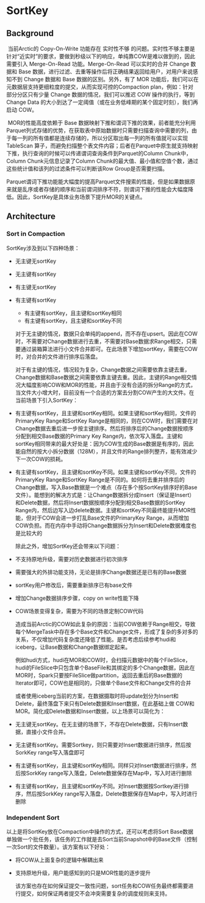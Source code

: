 # SortKey

## Background

​    当前Arctic的 Copy-On-Write 功能存在 实时性不够 的问题。实时性不够主要是针对“近实时”的要求，要做到秒级以下的响应，单纯靠COW是难以做到的，因此需要引入 Merge-On-Read 功能。Merge-On-Read 可以实时的合并 Change 数据和 Base 数据，进行过滤、去重等操作后将正确结果返回给用户，对用户来说感知不到 Change 数据和 Base 数据的区别。另外，有了 MOR 功能后，我们可以在元数据层支持更细粒度的提交，从而实现可控的Compaction plan，例如：针对部分分区只有少量 Change 数据的情况，我们可以推迟 COW 操作的执行，等到 Change Data 的大小到达了一定阈值（或在业务低峰期的某个固定时刻），我们再启动 COW。

​    MOR的性能高度依赖于 Base 数据映射下推和谓词下推的效果，前者能充分利用Parquet列式存储的优势，在获取表中原始数据时只需要扫描查询中需要的列，由于每一列的所有值都是连续存储的，所以分区取出每一列的所有值就可以实现 TableScan 算子，而避免扫描整个表文件内容；后者在Parquet中原生就支持映射下推，执行查询的时候可以传递谓词查询条件到Parquet的Column Chunk中，Column Chunk元信息记录了Column Chunk的最大值、最小值和空值个数，通过这些统计值和该列的过滤条件可以判断该Row Group是否需要扫描。

​    Parquet谓词下推功能能大幅度的提高Parquet文件搜索的性能，但是如果数据原来就是乱序或者存储的顺序和当前谓词排序不符，则谓词下推的性能会大幅度降低。因此，SortKey是具体业务场景下提升MOR的关键点。

## Architecture

### Sort in Compaction

   SortKey涉及到以下四种场景：

- 无主键无sortKey
- 无主键有sortKey
- 有主键无sortKey
- 有主键有sortKey
  - 有主键有sortKey，且主键和sortKey相同
  - 有主键有sortKey，且主键和sortKey不同

  对于无主键的情况，数据只会单纯的append，而不存在upsert。因此在COW时，不需要对Change数据进行去重，不需要对Base数据求Range相交，只需要通过装箱算法进行小文件合并即可。在此场景下增加sortKey，需要在COW时，对合并的文件进行排序后落盘。

  对于有主键的情况，情况较为复杂，Change数据之间需要依靠主键去重，Change数据和Base数据之间需要依靠主键去重。因此，主键的Range相交情况大幅度影响COW和MOR的性能，并且由于没有合适的拆分Range的方式，当文件大小增大时，目前没有一个合适的方案去分割COW产生的大文件。在当前场景下引入SortKey：

- 有主键有sortKey，且主键和sortKey相同。如果主键和sortKey相同，文件的PrimaryKey Range和SortKey Range是相同的，则在COW时，我们需要在对Change数据去重后进一步按主键排序。然后将排序后的Change数据按顺序分配到相交Base数据的Primary Key Range内，依次写入落盘。主键和sortKey相同带来的最大好处是：因为COW生成的Base数据是有序的，因此能自然的按大小拆分数据（128M），并且文件的Range排列整齐，能有效减少下一次COW的损耗。
- 有主键有sortKey，且主键和sortKey不同。如果主键和sortKey不同，文件的PrimaryKey Range和SortKey Range是不同的。如何将去重并排序后的Change数据，写入Base数据是一个难点（存在多个按SortKey排序好的Base文件）。能想到的解决方式是：让Change数据拆分成Insert（保证是Insert）和Delete数据，然后将Insert数据按顺序分配到相交Base数据的SortKey Range内，然后边写入边delete数据。主键和sortKey不同最终能提升MOR性能，但对于COW会进一步打乱Base文件的PrimaryKey Range，从而增加COW负担。而在内存中手动将Change数据拆分为Insert和Delete数据难度也是比较大的

  除此之外，增加SortKey还会带来以下问题：

- 不支持原地升级，需要对历史数据进行初次排序
- 需要强大的外排功能支持，无论是排序Change数据还是已有的Base数据
- sortKey用户修改后，需要重新排序已有base文件
- 增加Change数据排序步骤，copy on write性能下降
- COW场景变得复杂，需要为不同的场景定制COW代码

  造成当前Arctic的COW如此复杂的原因：当前COW依赖于Range相交，导致每个MergeTask中存在多个Base文件和Change文件，形成了复杂的多对多的关系，不仅增加代码复杂度还降低了性能。是否考虑后续参考hudi和iceberg，让Base数据和Change数据绑定起来。

  例如hudi方式，hudi在MOR和COW时，会扫描元数据中的每个FileSlice，hudi的FileSlice中只包含单个BaseFile和其绑定的多个Change数据，因此在MOR时，Spark只要按FileSlice做partition，返回去重后的Base数据的Iterator即可，COW也是相同的，只做单个Base文件和Change文件的合并

  或者使用iceberg当前的方案，在数据摄取时将update划分为Insert和Delete，最终落盘下来只有Delete数据和Insert数据，在此基础上做 COW和MOR。简化成Delete数据和Insert数据，以上场景可以简化为：

- 无主键无sortKey。在无主键的场景下，不存在Delete数据，只有Insert数据，直接小文件合并。
- 无主键有sortKey。需要Sortkey，则只需要对Insert数据进行排序，然后按SorkKey range写入落盘即可
- 有主键有sortKey，且主键和sortKey相同。同样只对Insert数据进行排序，然后按SorkKey range写入落盘，Delete数据保存在Map中，写入时进行删除
- 有主键有sortKey，且主键和sortKey不同。对Insert数据按Sortkey进行排序，然后按SorkKey range写入落盘，Delete数据保存在Map中，写入时进行删除

### Independent Sort

  以上是将SortKey放在Compaction中操作的方式，还可以考虑将Sort Base数据单独做一个批任务，该任务的工作就是去Sort当前Snapshot中的Base文件（控制一次Sort的文件数量）。该方案有以下好处：

- 将COW从上面复杂的逻辑中解耦出来
- 支持原地升级，用户能感知到的只是MOR性能的逐步提升

  该方案也存在如何保证提交一致性问题，sort任务和COW任务最终都需要进行提交，如何保证两者提交不会冲突需要复杂的调度规则来支持。